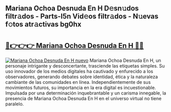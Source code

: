 ## Mariana Ochoa Desnuda En H D𝚎sn𝚞dos filtr𝚊dos - Parts-l5n Vid𝚎os filtr𝚊dos - N𝚞evas f𝚘tos atr𝚊ctivas bg0hx

# <h2><a href="http://mb9inx.tromn.icu/?c=Mariana+Ochoa+Desnuda+En+H">🔗👉👉👉 Mariana Ochoa Desnuda En H 🔗🔗</a></h2>

[![Mariana Ochoa Desnuda En H nuevo](https://i.imgur.com/pEAQMta.gif)](http://mb9inx.tromn.icu/?c=Mariana+Ochoa+Desnuda+En+H)
Mariana Ochoa Desnuda En H, un personaje intrigante y desconcertante, trasciende las etiquetas simples. Su uso innovador de los medios digitales ha cautivado y enfurecido a los observadores, generando debates sobre identidad, ética y la naturaleza cambiante de las comunidades en línea. Independientemente de sus movimientos futuros, su importancia en la era digital es incuestionable. Impulsada por una determinación inquebrantable y un carisma innegable, la presencia de Mariana Ochoa Desnuda En H en el universo virtual no tiene paralelo.
